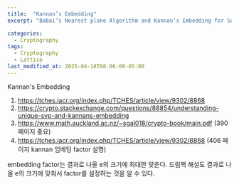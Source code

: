 ```yaml
---
title:  "Kannan’s Embedding"
excerpt: "Babai’s Nearest plane Algorithm and Kannan’s Embedding for Solving CVP"

categories:
  - Cryptography
tags:
  - Cryptography
  - Lattice
last_modified_at: 2025-04-18T08:06:00-05:00
---
```



Kannan's Embedding 
1. https://tches.iacr.org/index.php/TCHES/article/view/9302/8868
2. https://crypto.stackexchange.com/questions/88854/understanding-unique-svp-and-kannans-embedding
3. https://www.math.auckland.ac.nz/~sgal018/crypto-book/main.pdf (390 페이지 중요)
4. https://tches.iacr.org/index.php/TCHES/article/view/9302/8868 (406 페이지 kannan 임베딩 factor 설명)

embedding factor는 결과로 나올 e의 크기에 최대한 맞춘다. 드림핵 해설도 결과로 나올 e의 크기에 맞춰서 factor를 설정하는 것을 알 수 있다. 

